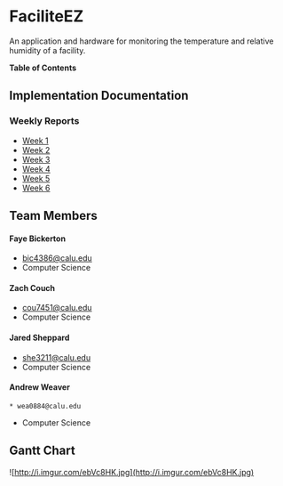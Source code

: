# FaciliteEZ #

An application and hardware for monitoring the temperature and relative humidity of a facility.

**Table of Contents**


## Implementation Documentation ##

### Weekly Reports ###

  * <a href='http://code.google.com/p/calu-faciliteez/wiki/WeeklyUpdate01262015'>Week 1</a>
  * <a href='http://code.google.com/p/calu-faciliteez/wiki/WeeklyUpdate02212015'>Week 2</a>
  * <a href='http://code.google.com/p/calu-faciliteez/wiki/WeeklyUpdate02082015'>Week 3</a>
  * <a href='http://code.google.com/p/calu-faciliteez/wiki/WeeklyUpdate4'>Week 4</a>
  * <a href='http://code.google.com/p/calu-faciliteez/wiki/WeeklyUpdate02232015'>Week 5</a>
  * <a href='http://code.google.com/p/calu-faciliteez/wiki/WeeklyUpdate03022015'>Week 6</a>
## Team Members ##

#### Faye Bickerton ####
  * bic4386@calu.edu
  * Computer Science
#### Zach Couch ####
  * cou7451@calu.edu
  * Computer Science
#### Jared Sheppard ####
  * she3211@calu.edu
  * Computer Science
#### Andrew Weaver ####
    * wea0884@calu.edu
  * Computer Science

## Gantt Chart ##

![http://i.imgur.com/ebVc8HK.jpg](http://i.imgur.com/ebVc8HK.jpg)